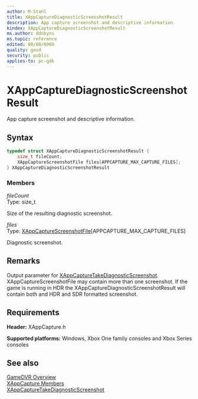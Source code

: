 ```yaml
---
author: M-Stahl
title: XAppCaptureDiagnosticScreenshotResult
description: App capture screenshot and descriptive information.
kindex: XAppCaptureDiagnosticScreenshotResult
ms.author: ddobyns
ms.topic: reference
edited: 00/00/0000
quality: good
security: public
applies-to: pc-gdk
---
```


# XAppCaptureDiagnosticScreenshotResult  

App capture screenshot and descriptive information.  

## Syntax  
  
```cpp
typedef struct XAppCaptureDiagnosticScreenshotResult {  
    size_t fileCount;  
    XAppCaptureScreenshotFile files[APPCAPTURE_MAX_CAPTURE_FILES];  
} XAppCaptureDiagnosticScreenshotResult  
```
  
### Members  
  
*fileCount*  
Type: size_t  
  
Size of the resulting diagnostic screenshot.  
  
*files*  
Type: [XAppCaptureScreenshotFile](xappcapturescreenshotfile.md)[APPCAPTURE_MAX_CAPTURE_FILES]  
  
Diagnostic screenshot.  
  
## Remarks  
  
Output parameter for [XAppCaptureTakeDiagnosticScreenshot](../functions/xappcapturetakediagnosticscreenshot.md).  
XAppCaptureScreenshotFile may contain more than one screenshot. If the game is running in HDR the XAppCaptureDiagnosticScreenshotResult will contain both and HDR and SDR formatted screenshot.  

  
## Requirements  
  
**Header:** XAppCapture.h
  
**Supported platforms:** Windows, Xbox One family consoles and Xbox Series consoles  
  
## See also  
[GameDVR Overview](../../../../system/overviews/gamedvr-broadcast.md)  
[XAppCapture Members](../xappcapture_members.md)  
[XAppCaptureTakeDiagnosticScreenshot](../functions/xappcapturetakediagnosticscreenshot.md)  
  